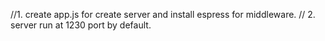//1. create app.js for create server and install espress for middleware.
// 2. server run at 1230 port by default.
